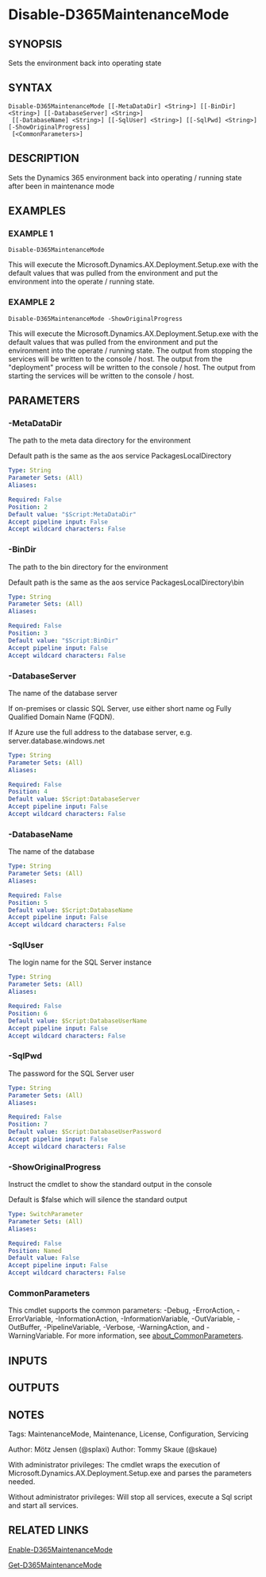 ﻿---
external help file: d365fo.tools-help.xml
Module Name: d365fo.tools
online version:
schema: 2.0.0
---

# Disable-D365MaintenanceMode

## SYNOPSIS
Sets the environment back into operating state

## SYNTAX

```
Disable-D365MaintenanceMode [[-MetaDataDir] <String>] [[-BinDir] <String>] [[-DatabaseServer] <String>]
 [[-DatabaseName] <String>] [[-SqlUser] <String>] [[-SqlPwd] <String>] [-ShowOriginalProgress]
 [<CommonParameters>]
```

## DESCRIPTION
Sets the Dynamics 365 environment back into operating / running state after been in maintenance mode

## EXAMPLES

### EXAMPLE 1
```
Disable-D365MaintenanceMode
```

This will execute the Microsoft.Dynamics.AX.Deployment.Setup.exe with the default values that was pulled from the environment and put the environment into the operate / running state.

### EXAMPLE 2
```
Disable-D365MaintenanceMode -ShowOriginalProgress
```

This will execute the Microsoft.Dynamics.AX.Deployment.Setup.exe with the default values that was pulled from the environment and put the environment into the operate / running state.
The output from stopping the services will be written to the console / host.
The output from the "deployment" process will be written to the console / host.
The output from starting the services will be written to the console / host.

## PARAMETERS

### -MetaDataDir
The path to the meta data directory for the environment

Default path is the same as the aos service PackagesLocalDirectory

```yaml
Type: String
Parameter Sets: (All)
Aliases:

Required: False
Position: 2
Default value: "$Script:MetaDataDir"
Accept pipeline input: False
Accept wildcard characters: False
```

### -BinDir
The path to the bin directory for the environment

Default path is the same as the aos service PackagesLocalDirectory\bin

```yaml
Type: String
Parameter Sets: (All)
Aliases:

Required: False
Position: 3
Default value: "$Script:BinDir"
Accept pipeline input: False
Accept wildcard characters: False
```

### -DatabaseServer
The name of the database server

If on-premises or classic SQL Server, use either short name og Fully Qualified Domain Name (FQDN).

If Azure use the full address to the database server, e.g.
server.database.windows.net

```yaml
Type: String
Parameter Sets: (All)
Aliases:

Required: False
Position: 4
Default value: $Script:DatabaseServer
Accept pipeline input: False
Accept wildcard characters: False
```

### -DatabaseName
The name of the database

```yaml
Type: String
Parameter Sets: (All)
Aliases:

Required: False
Position: 5
Default value: $Script:DatabaseName
Accept pipeline input: False
Accept wildcard characters: False
```

### -SqlUser
The login name for the SQL Server instance

```yaml
Type: String
Parameter Sets: (All)
Aliases:

Required: False
Position: 6
Default value: $Script:DatabaseUserName
Accept pipeline input: False
Accept wildcard characters: False
```

### -SqlPwd
The password for the SQL Server user

```yaml
Type: String
Parameter Sets: (All)
Aliases:

Required: False
Position: 7
Default value: $Script:DatabaseUserPassword
Accept pipeline input: False
Accept wildcard characters: False
```

### -ShowOriginalProgress
Instruct the cmdlet to show the standard output in the console

Default is $false which will silence the standard output

```yaml
Type: SwitchParameter
Parameter Sets: (All)
Aliases:

Required: False
Position: Named
Default value: False
Accept pipeline input: False
Accept wildcard characters: False
```

### CommonParameters
This cmdlet supports the common parameters: -Debug, -ErrorAction, -ErrorVariable, -InformationAction, -InformationVariable, -OutVariable, -OutBuffer, -PipelineVariable, -Verbose, -WarningAction, and -WarningVariable. For more information, see [about_CommonParameters](http://go.microsoft.com/fwlink/?LinkID=113216).

## INPUTS

## OUTPUTS

## NOTES
Tags: MaintenanceMode, Maintenance, License, Configuration, Servicing

Author: Mötz Jensen (@splaxi)
Author: Tommy Skaue (@skaue)

With administrator privileges:
The cmdlet wraps the execution of Microsoft.Dynamics.AX.Deployment.Setup.exe and parses the parameters needed.

Without administrator privileges:
Will stop all services, execute a Sql script and start all services.

## RELATED LINKS

[Enable-D365MaintenanceMode]()

[Get-D365MaintenanceMode]()

